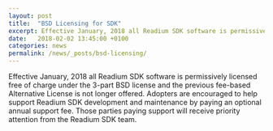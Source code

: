 ```yaml
---
layout: post
title:  "BSD Licensing for SDK"
excerpt: Effective January, 2018 all Readium SDK software is permissively licensed free of charge under the 3-part BSD license and the previous fee-based Alternative License is not longer offered. 
date:   2018-02-02 13:45:00 +0100
categories: news
permalink: /news/_posts/bsd-licensing/
---
```


Effective January, 2018 all Readium SDK software is permissively licensed free of charge under the 3-part BSD license and the previous fee-based Alternative License is not longer offered. Adopters are encouraged to help support Readium SDK development and maintenance by paying an optional annual support fee. Those parties paying support will receive priority attention from the Readium SDK team.